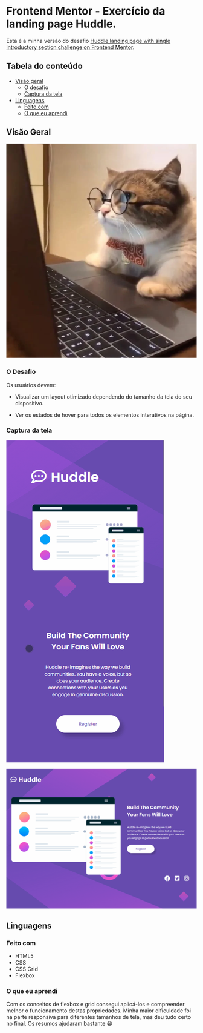 # Frontend Mentor - Exercício da landing page Huddle.

Esta é a minha versão do desafio [Huddle landing page with single introductory section challenge on Frontend Mentor](https://www.frontendmentor.io/challenges/huddle-landing-page-with-a-single-introductory-section-B_2Wvxgi0).

## Tabela do conteúdo

- [Visão geral](#visão-geral)
  - [O desafio](#o-desafio)
  - [Captura da tela](#captura-da-tela)
- [Linguagens](#linguagens)
  - [Feito com](#feito-com)
  - [O que eu aprendi](#o-que-eu-aprendi)


## Visão Geral

[![Me](./src/images/cat.png 'Eu')](https://github.com/douglas-msilva)



### O Desafio

Os usuários devem:

- Visualizar um layout otimizado dependendo do tamanho da tela do seu dispositivo.

- Ver os estados de hover para todos os elementos interativos na página.

### Captura da tela

![imagem-do-resultado-final-mobile](./src/images/mobile.gif)

![imagem-do-resultado-final-desktop](./src/images/desktop.gif)


## Linguagens

### Feito com

- HTML5 
- CSS 
- CSS Grid
- Flexbox

### O que eu aprendi


Com os conceitos de flexbox e grid consegui aplicá-los e compreender melhor o funcionamento destas propriedades.
Minha maior dificuldade foi na parte responsiva para diferentes tamanhos de tela, mas deu tudo certo no final. Os resumos ajudaram bastante 😁






